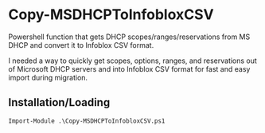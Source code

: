 # Copy-MSDHCPToInfobloxCSV
Powershell function that gets DHCP scopes/ranges/reservations from MS DHCP and convert it to Infoblox CSV format.

I needed a way to quickly get scopes, options, ranges, and reservations out of Microsoft DHCP servers and into Infoblox CSV format for fast and easy import during migration.

## Installation/Loading
```console
Import-Module .\Copy-MSDHCPToInfobloxCSV.ps1
```
